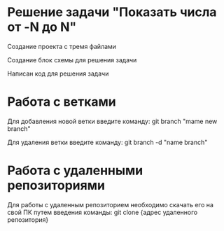 # Решение задачи "Показать числа от -N до N"

Создание проекта с тремя файлами

Создание блок схемы для решения задачи

Написан код для решения задачи

# Работа с ветками

Для добавления новой ветки введите команду: git branch "mame new branch"

Для удаления ветки введите команду: git branch -d "name branch"


# Работа с удаленными репозиториями

Для работы с удаленным репозиторием необходимо скачать его на свой ПК путем введения команды:
git clone {адрес удаленного репозитория}

